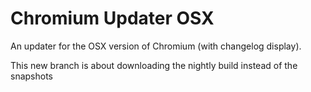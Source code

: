 Chromium Updater OSX
=============

An updater for the OSX version of Chromium (with changelog display).

This new branch is about downloading the nightly build instead of the snapshots
